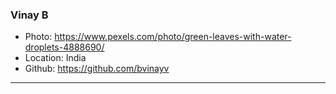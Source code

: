 ### Vinay B
- Photo: https://www.pexels.com/photo/green-leaves-with-water-droplets-4888690/
- Location: India
- Github: https://github.com/bvinayv
***
